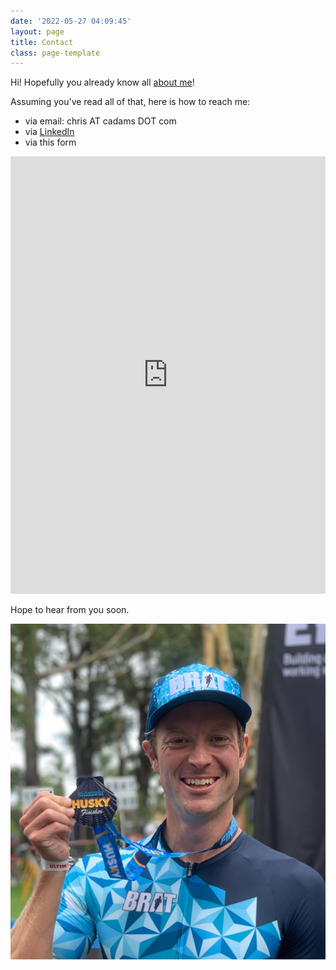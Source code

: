 ```yaml
---
date: '2022-05-27 04:09:45'
layout: page
title: Contact
class: page-template
---
```

Hi! Hopefully you already know all [about me](/about)!

Assuming you've read all of that, here is how to reach me:

  * via email: chris AT cadams DOT com
  * via [LinkedIn](https://linkedin.com/in/cadamsau)
  * via this form

<iframe src="https://docs.google.com/forms/d/e/1FAIpQLSfasVbjfJg7MsEN__Ypae7pm9yQN0s3k5EGJrxvqfeehnjDTA/viewform?embedded=true" width="100%" height="700" frameborder="0" marginheight="0" marginwidth="0">Loading…</iframe>

Hope to hear from you soon.

![](/assets/images/2022/05/391BE3FF-49B3-4EFC-B6AF-8B829D25CC64.jpeg)
